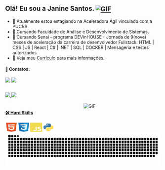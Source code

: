 ## Olá! Eu sou a Janine Santos. <a href="https://www.imagensanimadas.com/cat-computadores-56.htm?page=1"><img align="center" alt="GIF" src="https://www.imagensanimadas.com/data/media/56/computador-imagem-animada-0111.gif" border="0" alt="computador-imagem-animada-0111" width="150px"/></a> 


<!--
**janinelps/janinelps** is a ✨ _special_ ✨ repository because its `README.md` (this file) appears on your GitHub profile.
--> 

- 🥇 Atualmente estou estagiando na Aceleradora Ágil vinculado com a PUCRS.
- 🌱 Cursando Faculdade de Análise e Desenvolvimento de Sistemas.
- 👯 Cursando Senai - programa DEVinHOUSE - Jornada de 9(nove) meses de aceleração da carreira de desenvolvedor Fullstack. HTML | CSS | JS | React | C# | .NET | SQL | DOCKER | Mensageria e testes autorizados.
- 📝 Veja meu <a href="https://drive.google.com/file/d/1hqPBQ7rLRflTzgBOql1PBosU6eU7Kv5H/view?usp=sharing" target="_blank">Currículo</a> para mais informações.

<h4>🤝 Contatos:</h4>
  <a href="https://www.linkedin.com/in/janineluiz/" target="_blank"><img src="https://img.shields.io/badge/-LinkedIn-%230077B5?style=for-the-badge&logo=linkedin&logoColor=white" target="_blank"></a> 

 <a href="mailto:janinelpss@gmail.com">
  <img src="https://img.shields.io/badge/Janinelpss@gmail.com-D14836?style=for-the-badge&logo=gmail&logoColor=white" /> 
</a>   

##

 <div>
  <a href="https://github.com/janinelps">

  <img height="180em" src="https://github-readme-stats.vercel.app/api?username=janinelps&show_icons=true&theme=vision-friendly-dark&include_all_commits=true&count_private=true"/>

  <img height="180em" src="https://github-readme-stats.vercel.app/api/top-langs/?username=janinelps&layout=compact&langs_count=7&theme=vision-friendly-dark"/>

</div>

<div style="display: inline_block"><br>
 
 <img align="right" alt="GIF" src="https://octocat-generator-assets.githubusercontent.com/my-octocat-1629297410627.png" width="250px" />
 
 <h4>🛠 Hard Skills</h4>
 
  <img align="left" alt="Janine-HTML" height="30" width="40" src="https://raw.githubusercontent.com/devicons/devicon/master/icons/html5/html5-original.svg">

  <img align="left" alt="Janine-CSS" height="30" width="40" src="https://raw.githubusercontent.com/devicons/devicon/master/icons/css3/css3-original.svg">

 <img align="left" alt="Janine-Js" height="30" width="40" src="https://raw.githubusercontent.com/devicons/devicon/master/icons/javascript/javascript-plain.svg">
  
  <img align="left" alt="Janine-Python" height="30" width="40" src="https://raw.githubusercontent.com/devicons/devicon/master/icons/python/python-original.svg">
 
</div>

  ##

<div>                     
 
  ![Snake animation](https://github.com/janinelps/janinelps/blob/output/github-contribution-grid-snake.svg)

</div>
